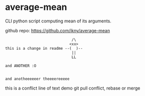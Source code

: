 # average-mean
CLI python script computing mean of its arguments.

github repo: https://github.com/ikny/average-mean
```
						      /\
						     <xx>
this is a change in readme --(  )--
			    			  ||
			      			  LL

and ANOTHER :O


and anotheeeeeer theeeereeeee
```
this is a conflict line of text
demo git pull conflict, rebase or merge
